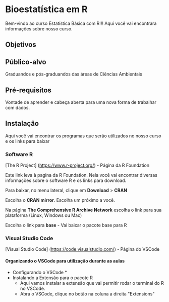 # Bioestatística em R

Bem-vindo ao curso Estatística Básica com R!!!
Aqui você vai encontrara informações sobre nosso curso.

 
## Objetivos
 
## Público-alvo
 Graduandos e pós-graduandos das áreas de Ciências Ambientais

## Pré-requisitos

Vontade de aprender e cabeça aberta para uma nova forma de trabalhar com dados.
 
## Instalação

Aqui você vai encontrar os programas que serão utilizados no nosso curso e os links para baixar

### Software R

[The R Project] (https://www.r-project.org/) - Página da R Foundation

Este link leva à pagina da R Foundation. Nela você vai encontrar diversas informações sobre o software R e os links para download.

Para baixar, no menu lateral, clique em **Download** > **CRAN**

Escolha o **CRAN mirror**. Escolha um próximo a você.

Na página **The Comprehensive R Archive Network**  escolha o link para sua plataforma (Linux, Windows ou Mac)

Escolha o link para **base** - Vai baixar o pacote base para R




### Visual Studio Code

[Visual Studio Code] (https://code.visualstudio.com/) - Página do VSCode

#### Organizando o VSCode para utilização durante as aulas

* Configurando o VSCode
    * 
* Instalando a Extensão para o pacote R
    * Aqui vamos instalar a extensão que vai permitir rodar o terminal do R no VSCode.
    * Abra o VSCode, clique no botão na coluna a direita "Extensions"









 
